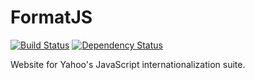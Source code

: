 FormatJS
========

[![Build Status](http://img.shields.io/travis/yahoo/formatjs-site.svg?style=flat-square)](https://travis-ci.org/yahoo/formatjs-site)
[![Dependency Status](http://img.shields.io/gemnasium/yahoo/formatjs-site.svg?style=flat-square)](https://gemnasium.com/yahoo/formatjs-site)

Website for Yahoo's JavaScript internationalization suite.
